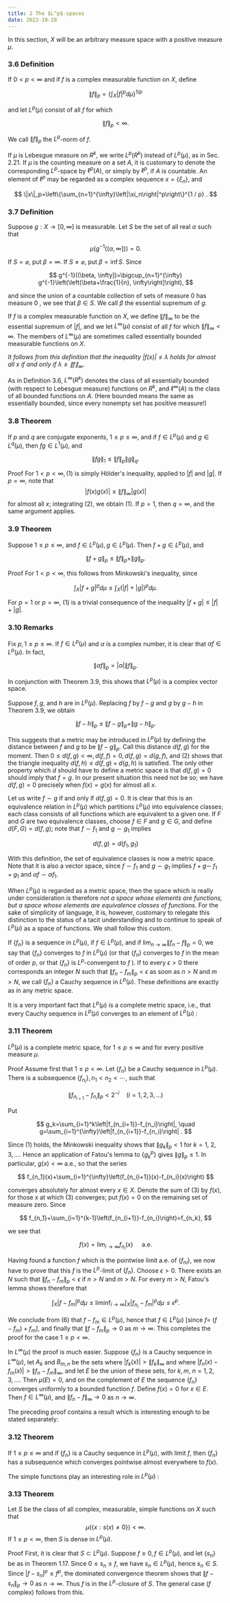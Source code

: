 ```yaml
---
title: 2 The $L^p$-spaces
date: 2022-10-28
---
```


In this section, $X$ will be an arbitrary measure space with a positive measure $\mu$.

### 3.6 Definition 

If $0<p<\infty$ and if $f$ is a complex measurable function on $X$, define

$$
\|f\|_p=\left\{\int_X|f|^p d \mu\right\}^{1 / p}
$$

and let $L^p(\mu)$ consist of all $f$ for which

$$
\|f\|_p<\infty .
$$

We call $\|f\|_p$ the $L^p$-norm of $f$.

If $\mu$ is Lebesgue measure on $R^k$, we write $L^p\left(R^k\right)$ instead of $L^p(\mu)$, as in Sec. $2.21$. If $\mu$ is the counting measure on a set $A$, it is customary to denote the corresponding $L^p$-space by $\ell^p(A)$, or simply by $\ell^p$, if $A$ is countable. An element of $\ell^p$ may be regarded as a complex sequence $x=\left\{\xi_n\right\}$, and

$$
\|x\|_p=\left\{\sum_{n=1}^{\infty}\left|\xi_n\right|^p\right\}^{1 / p} .
$$

### 3.7 Definition 

Suppose $g: X \rightarrow[0, \infty]$ is measurable. Let $S$ be the set of all real $\alpha$ such that

$$
\mu\left(g^{-1}((\alpha, \infty])\right)=0 .
$$

If $S=\varnothing$, put $\beta=\infty$. If $S \neq \varnothing$, put $\beta=\inf S$. Since

$$
g^{-1}((\beta, \infty])=\bigcup_{n=1}^{\infty} g^{-1}\left(\left(\beta+\frac{1}{n}, \infty\right]\right),
$$

and since the union of a countable collection of sets of measure 0 has measure 0 , we see that $\beta \in S$. We call $\beta$ the essential supremum of $g$.

If $f$ is a complex measurable function on $X$, we define $\|f\|_{\infty}$ to be the essential supremum of $|f|$, and we let $L^{\infty}(\mu)$ consist of all $f$ for which $\|f\|_{\infty}<\infty$. The members of $L^{\infty}(\mu)$ are sometimes called essentially bounded measurable functions on $X$.

*It follows from this definition that the inequality $|f(x)| \leq \lambda$ holds for almost all $x$ if and only if $\lambda \geq\|f\|_{\infty}$.*

As in Definition 3.6, $L^{\infty}\left(R^k\right)$ denotes the class of all essentially bounded (with respect to Lebesgue measure) functions on $R^k$, and $\ell^{\infty}(A)$ is the class of all bounded functions on $A$. (Here bounded means the same as essentially bounded, since every nonempty set has positive measure!)

### 3.8 Theorem 

If $p$ and $q$ are conjugate exponents, $1 \leq p \leq \infty$, and if $f \in L^p(\mu)$ and $g \in L^q(\mu)$, then $f g \in L^1(\mu)$, and

$$
\|f g\|_1 \leq\|f\|_p\|g\|_q .
$$

Proof For $1<p<\infty,(1)$ is simply Hölder's inequality, applied to $|f|$ and $|g|$. If $p=\infty$, note that
$$
|f(x) g(x)| \leq\|f\|_{\infty}|g(x)|
$$
for almost all $x$; integrating (2), we obtain (1). If $p=1$, then $q=\infty$, and the same argument applies.

### 3.9 Theorem 

Suppose $1 \leq p \leq \infty$, and $f \in L^p(\mu), g \in L^p(\mu)$. Then $f+g \in L^p(\mu)$, and

$$
\|f+g\|_p \leq\|f\|_p+\|g\|_p .
$$

Proof For $1<p<\infty$, this follows from Minkowski's inequality, since

$$
\int_X|f+g|^p d \mu \leq \int_X(|f|+|g|)^p d \mu .
$$

For $p=1$ or $p=\infty$, (1) is a trivial consequence of the inequality $|f+g| \leq|f|+|g|$.

### 3.10 Remarks

Fix $p, 1 \leq p \leq \infty$. If $f \in L^p(\mu)$ and $\alpha$ is a complex number, it is clear that $\alpha f \in L^p(\mu)$. In fact,

$$
\|\alpha f\|_p=|\alpha|\|f\|_p .
$$

In conjunction with Theorem $3.9$, this shows that $L^p(\mu)$ is a complex vector space.

Suppose $f, g$, and $h$ are in $L^p(\mu)$. Replacing $f$ by $f-g$ and $g$ by $g-h$ in Theorem 3.9, we obtain

$$
\|f-h\|_p \leq\|f-g\|_p+\|g-h\|_p .
$$

This suggests that a metric may be introduced in $L^p(\mu)$ by defining the distance between $f$ and $g$ to be $\|f-g\|_p$. Call this distance $d(f, g)$ for the moment. Then $0 \leq d(f, g)<\infty, d(f, f)=0, d(f, g)=d(g, f)$, and (2) shows that the triangle inequality $d(f, h) \leq d(f, g)+d(g, h)$ is satisfied. The only other property which $d$ should have to define a metric space is that $d(f, g)=0$ should imply that $f=g$. In our present situation this need not be so; we have $d(f, g)=0$ precisely when $f(x)=g(x)$ for almost all $x$.

Let us write $f \sim g$ if and only if $d(f, g)=0$. It is clear that this is an equivalence relation in $L^p(\mu)$ which partitions $L^p(\mu)$ into equivalence classes; each class consists of all functions which are equivalent to a given one. If $F$ and $G$ are two equivalence classes, choose $f \in F$ and $g \in G$, and define $d(F, G)=d(f, g)$; note that $f \sim f_1$ and $g \sim g_1$ implies

$$
d(f, g)=d\left(f_1, g_1\right)
$$

With this definition, the set of equivalence classes is now a metric space.
Note that it is also a vector space, since $f \sim f_1$ and $g \sim g_1$ implies $f+g \sim$ $f_1+g_1$ and $\alpha f \sim \alpha f_1$.

When $L^p(\mu)$ is regarded as a metric space, then the space which is really under consideration is therefore *not a space whose elements are functions, but a space whose elements are equivalence classes of functions.* For the sake of simplicity of language, it is, however, customary to relegate this distinction to the status of a tacit understanding and to continue to speak of $L^p(\mu)$ as a space of functions. We shall follow this custom.

If $\left\{f_n\right\}$ is a sequence in $L^p(\mu)$, if $f \in L^p(\mu)$, and if $\lim _{n \rightarrow \infty}\left\|f_n-f\right\|_p=0$, we say that $\left\{f_n\right\}$ converges to $f$ in $L^p(\mu)$ (or that $\left\{f_n\right\}$ converges to $f$ in the mean of order $p$, or that $\left\{f_n\right\}$ is $L^p$-convergent to $f$ ). If to every $\epsilon>0$ there corresponds an integer $N$ such that $\left\|f_n-f_m\right\|_p<\epsilon$ as soon as $n>N$ and $m>N$, we call $\left\{f_n\right\}$ a Cauchy sequence in $L^p(\mu)$. These definitions are exactly as in any metric space.

It is a very important fact that $L^p(\mu)$ is a complete metric space, i.e., that every Cauchy sequence in $L^p(\mu)$ converges to an element of $L^p(\mu)$ :

### 3.11 Theorem

$L^p(\mu)$ is a complete metric space, for $1 \leq p \leq \infty$ and for every positive measure $\mu$.

Proof Assume first that $1 \leq p<\infty$. Let $\left\{f_n\right\}$ be a Cauchy sequence in $L^p(\mu)$. There is a subsequence $\left\{f_{n_i}\right\}, n_1<n_2<\cdots$, such that

$$
\left\|f_{n_{i+1}}-f_{n_i}\right\|_p<2^{-i} \quad(i=1,2,3, \ldots)
$$

Put

$$
g_k=\sum_{i=1}^k\left|f_{n_{i+1}}-f_{n_i}\right|, \quad g=\sum_{i=1}^{\infty}\left|f_{n_{i+1}}-f_{n_i}\right| .
$$

Since (1) holds, the Minkowski inequality shows that $\left\|g_k\right\|_p<1$ for $k=1$, $2,3, \ldots$. Hence an application of Fatou's lemma to $\left\{g_k^p\right\}$ gives $\|g\|_p \leq 1$. In particular, $g(x)<\infty$ a.e., so that the series

$$
f_{n_1}(x)+\sum_{i=1}^{\infty}\left(f_{n_{i+1}}(x)-f_{n_i}(x)\right)
$$

converges absolutely for almost every $x \in X$. Denote the sum of (3) by $f(x)$, for those $x$ at which (3) converges; put $f(x)=0$ on the remaining set of measure zero. Since

$$
f_{n_1}+\sum_{i=1}^{k-1}\left(f_{n_{i+1}}-f_{n_i}\right)=f_{n_k},
$$

we see that

$$
f(x)=\lim _{i \rightarrow \infty} f_{n_i}(x) \quad \text { a.e. }
$$

Having found a function $f$ which is the pointwise limit a.e. of $\left\{f_{n i}\right\}$, we now have to prove that this $f$ is the $L^p$-limit of $\left\{f_n\right\}$. Choose $\epsilon>0$. There exists an $N$ such that $\left\|f_n-f_m\right\|_p<\epsilon$ if $n>N$ and $m>N$. For every $m>N$, Fatou's lemma shows therefore that

$$
\int_X\left|f-f_m\right|^p d \mu \leq \liminf _{i \rightarrow \infty} \int_X\left|f_{n_i}-f_m\right|^p d \mu \leq \epsilon^p .
$$

We conclude from (6) that $f-f_m \in L^p(\mu)$, hence that $f \in L^p(\mu)$ [since $f=$ $\left.\left(f-f_m\right)+f_m\right]$, and finally that $\left\|f-f_m\right\|_p \rightarrow 0$ as $m \rightarrow \infty$. This completes the proof for the case $1 \leq p<\infty$.

In $L^{\infty}(\mu)$ the proof is much easier. Suppose $\left\{f_n\right\}$ is a Cauchy sequence in $L^{\infty}(\mu)$, let $A_k$ and $B_{m, n}$ be the sets where $\left|f_k(x)\right|>\left\|f_k\right\|_{\infty}$ and where $\left|f_n(x)-f_m(x)\right|>\left\|f_n-f_m\right\|_{\infty}$, and let $E$ be the union of these sets, for $k, m$, $n=1,2,3, \ldots$. Then $\mu(E)=0$, and on the complement of $E$ the sequence $\left\{f_n\right\}$ converges uniformly to a bounded function $f$. Define $f(x)=0$ for $x \in E$. Then $f \in L^{\infty}(\mu)$, and $\left\|f_n-f\right\|_{\infty} \rightarrow 0$ as $n \rightarrow \infty$.

The preceding proof contains a result which is interesting enough to be stated separately:

### 3.12 Theorem

If $1 \leq p \leq \infty$ and if $\left\{f_n\right\}$ is a Cauchy sequence in $L^p(\mu)$, with limit $f$, then $\left\{f_n\right\}$ has a subsequence which converges pointwise almost everywhere to $f(x)$.

The simple functions play an interesting role in $L^p(\mu)$ :

### 3.13 Theorem

Let $S$ be the class of all complex, measurable, simple functions on $X$ such that
$$
\mu(\{x: s(x) \neq 0\})<\infty .
$$
If $1 \leq p<\infty$, then $S$ is dense in $L^p(\mu)$.

Proof First, it is clear that $S \subset L^p(\mu)$. Suppose $f \geq 0, f \in L^p(\mu)$, and let $\left\{s_n\right\}$ be as in Theorem 1.17. Since $0 \leq s_n \leq f$, we have $s_n \in L^p(\mu)$, hence $s_n \in S$. Since $\left|f-s_n\right|^p \leq f^p$, the dominated convergence theorem shows that $\left\|f-s_n\right\|_p \rightarrow 0$ as $n \rightarrow \infty$. Thus $f$ is in the $L^p$-closure of $S$. The general case $(f$ complex) follows from this.



